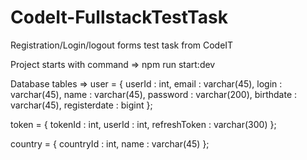 # CodeIt-FullstackTestTask

Registration/Login/logout forms test task from CodeIT

Project starts with command => npm run start:dev

Database tables =>
user = {
userId : int,
email : varchar(45),
login : varchar(45),
name : varchar(45),
password : varchar(200),
birthdate : varchar(45),
registerdate : bigint
};

token = {
tokenId : int,
userId : int,
refreshToken : varchar(300)
};

country = {
countryId : int,
name : varchar(45)
};
